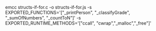 emcc structs-if-for.c -o structs-if-for.js -s EXPORTED_FUNCTIONS='["_printPerson", "_classifyGrade", "_sumOfNumbers", "_countToN"]' -s EXPORTED_RUNTIME_METHODS='["ccall", "cwrap","_malloc","_free"]'
